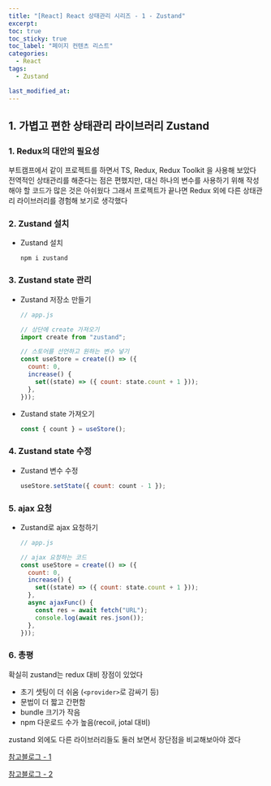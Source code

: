 ```yaml
---
title: "[React] React 상태관리 시리즈 - 1 - Zustand"
excerpt:
toc: true
toc_sticky: true
toc_label: "페이지 컨텐츠 리스트"
categories:
  - React
tags:
  - Zustand

last_modified_at:
---
```


## **1. 가볍고 편한 상태관리 라이브러리 Zustand**

### 1. Redux의 대안의 필요성

부트캠프에서 같이 프로젝트를 하면서 TS, Redux, Redux Toolkit 을 사용해 보았다
전역적인 상태관리를 해준다는 점은 편했지만, 대신 하나의 변수를 사용하기 위해 작성해야 할 코드가 많은 것은 아쉬웠다
그래서 프로젝트가 끝나면 Redux 외에 다른 상태관리 라이브러리를 경험해 보기로 생각했다

### 2. Zustand 설치

- Zustand 설치

  ```
  npm i zustand
  ```

### 3. Zustand state 관리

- Zustand 저장소 만들기

  ```javascript
  // app.js

  // 상단에 create 가져오기
  import create from "zustand";

  // 스토어를 선언하고 원하는 변수 넣기
  const useStore = create(() => ({
    count: 0,
    increase() {
      set((state) => ({ count: state.count + 1 }));
    },
  }));
  ```

- Zustand state 가져오기

  ```javascript
  const { count } = useStore();
  ```

### 4. Zustand state 수정

- Zustand 변수 수정

  ```javascript
  useStore.setState({ count: count - 1 });
  ```

### 5. ajax 요청

- Zustand로 ajax 요청하기

  ```javascript
  // app.js

  // ajax 요청하는 코드
  const useStore = create(() => ({
    count: 0,
    increase() {
      set((state) => ({ count: state.count + 1 }));
    },
    async ajaxFunc() {
      const res = await fetch("URL");
      console.log(await res.json());
    },
  }));
  ```

### 6. 총평

확실히 zustand는 redux 대비 장점이 있었다

- 초기 셋팅이 더 쉬움 (`<provider>`로 감싸기 등)
- 문법이 더 짧고 간편함
- bundle 크기가 작음
- npm 다운로드 수가 높음(recoil, jotal 대비)

zustand 외에도 다른 라이브러리들도 둘러 보면서 장단점을 비교해보아야 겠다

[참고블로그 - 1](https://leestrument.tistory.com/entry/React-%EC%83%81%ED%83%9C%EA%B4%80%EB%A6%AC-%EB%9D%BC%EC%9D%B4%EB%B8%8C%EB%9F%AC%EB%A6%AC%EB%93%A4-zustand-recoil-jotai)

[참고블로그 - 2](https://medium.com/zigbang/react-%EC%83%81%ED%83%9C-%EA%B4%80%EB%A6%AC-%EB%8F%84%EA%B5%AC-%EC%82%B4%ED%8E%B4%EB%B3%B4%EA%B8%B0-1b2e6a771cb9)
